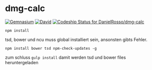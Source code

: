 # dmg-calc

[![Gemnasium](https://img.shields.io/gemnasium/DanielRosso/dmg-calc.svg?style=flat-square)]()
[![David](https://img.shields.io/david/dev/DanielRosso/dmg-calc.svg?style=flat-square)]()
[ ![Codeship Status for DanielRosso/dmg-calc](https://codeship.com/projects/b7154480-4ce0-0133-0a21-566112b803ab/status?branch=master)](https://codeship.com/projects/106464)

`npm install`

tsd, bower und ncu muss global installiert sein, ansonsten gibts Fehler.
 
`npm install bower tsd npm-check-updates -g`

zum schluss `gulp install` damit werden tsd und bower files heruntergeladen